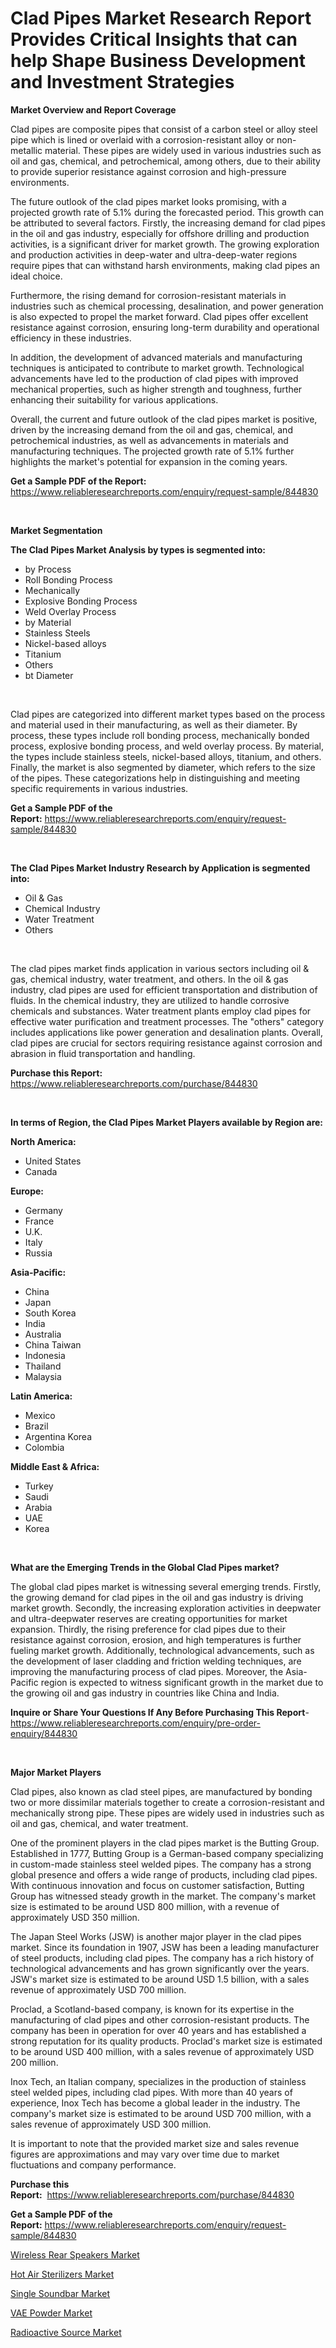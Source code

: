 <p><h1>Clad Pipes Market Research Report Provides Critical Insights that can help Shape Business Development and Investment Strategies</h1></p><p><strong>Market Overview and Report Coverage</strong></p>
<p><p>Clad pipes are composite pipes that consist of a carbon steel or alloy steel pipe which is lined or overlaid with a corrosion-resistant alloy or non-metallic material. These pipes are widely used in various industries such as oil and gas, chemical, and petrochemical, among others, due to their ability to provide superior resistance against corrosion and high-pressure environments.</p><p>The future outlook of the clad pipes market looks promising, with a projected growth rate of 5.1% during the forecasted period. This growth can be attributed to several factors. Firstly, the increasing demand for clad pipes in the oil and gas industry, especially for offshore drilling and production activities, is a significant driver for market growth. The growing exploration and production activities in deep-water and ultra-deep-water regions require pipes that can withstand harsh environments, making clad pipes an ideal choice.</p><p>Furthermore, the rising demand for corrosion-resistant materials in industries such as chemical processing, desalination, and power generation is also expected to propel the market forward. Clad pipes offer excellent resistance against corrosion, ensuring long-term durability and operational efficiency in these industries.</p><p>In addition, the development of advanced materials and manufacturing techniques is anticipated to contribute to market growth. Technological advancements have led to the production of clad pipes with improved mechanical properties, such as higher strength and toughness, further enhancing their suitability for various applications.</p><p>Overall, the current and future outlook of the clad pipes market is positive, driven by the increasing demand from the oil and gas, chemical, and petrochemical industries, as well as advancements in materials and manufacturing techniques. The projected growth rate of 5.1% further highlights the market's potential for expansion in the coming years.</p></p>
<p><strong>Get a Sample PDF of the Report:</strong> <a href="https://www.reliableresearchreports.com/enquiry/request-sample/844830">https://www.reliableresearchreports.com/enquiry/request-sample/844830</a></p>
<p>&nbsp;</p>
<p><strong>Market Segmentation</strong></p>
<p><strong>The Clad Pipes Market Analysis by types is segmented into:</strong></p>
<p><ul><li>by Process</li><li>Roll Bonding Process</li><li>Mechanically</li><li>Explosive Bonding Process</li><li>Weld Overlay Process</li><li>by Material</li><li>Stainless Steels</li><li>Nickel-based alloys</li><li>Titanium</li><li>Others</li><li>bt Diameter</li></ul></p>
<p>&nbsp;</p>
<p><p>Clad pipes are categorized into different market types based on the process and material used in their manufacturing, as well as their diameter. By process, these types include roll bonding process, mechanically bonded process, explosive bonding process, and weld overlay process. By material, the types include stainless steels, nickel-based alloys, titanium, and others. Finally, the market is also segmented by diameter, which refers to the size of the pipes. These categorizations help in distinguishing and meeting specific requirements in various industries.</p></p>
<p><strong>Get a Sample PDF of the Report:</strong>&nbsp;<a href="https://www.reliableresearchreports.com/enquiry/request-sample/844830">https://www.reliableresearchreports.com/enquiry/request-sample/844830</a></p>
<p>&nbsp;</p>
<p><strong>The Clad Pipes Market Industry Research by Application is segmented into:</strong></p>
<p><ul><li>Oil & Gas</li><li>Chemical Industry</li><li>Water Treatment</li><li>Others</li></ul></p>
<p>&nbsp;</p>
<p><p>The clad pipes market finds application in various sectors including oil & gas, chemical industry, water treatment, and others. In the oil & gas industry, clad pipes are used for efficient transportation and distribution of fluids. In the chemical industry, they are utilized to handle corrosive chemicals and substances. Water treatment plants employ clad pipes for effective water purification and treatment processes. The "others" category includes applications like power generation and desalination plants. Overall, clad pipes are crucial for sectors requiring resistance against corrosion and abrasion in fluid transportation and handling.</p></p>
<p><strong>Purchase this Report:</strong>&nbsp; <a href="https://www.reliableresearchreports.com/purchase/844830">https://www.reliableresearchreports.com/purchase/844830</a></p>
<p>&nbsp;</p>
<p><strong>In terms of Region, the Clad Pipes Market Players available by Region are:</strong></p>
<p>
    <p> <strong> North America: </strong>
        <ul>
            <li>United States</li>
            <li>Canada</li>
        </ul>
        </p> 
    <p> <strong> Europe: </strong>
        <ul>
            <li>Germany</li>
            <li>France</li>
            <li>U.K.</li>
            <li>Italy</li>
            <li>Russia</li>
        </ul>
        </p> 
    <p> <strong> Asia-Pacific: </strong>
        <ul>
            <li>China</li>
            <li>Japan</li>
            <li>South Korea</li>
            <li>India</li>
            <li>Australia</li>
            <li>China Taiwan</li>
            <li>Indonesia</li>
            <li>Thailand</li>
            <li>Malaysia</li>
        </ul>
        </p> 
    <p> <strong> Latin America: </strong>
        <ul>
            <li>Mexico</li>
            <li>Brazil</li>
            <li>Argentina Korea</li>
            <li>Colombia</li>
        </ul>
        </p> 
    <p> <strong> Middle East & Africa: </strong>
        <ul>
            <li>Turkey</li>
            <li>Saudi</li>
            <li>Arabia</li>
            <li>UAE</li>
            <li>Korea</li>
        </ul>
    </p>
    </p>
<p>&nbsp;</p>
<p><strong>What are the Emerging Trends in the Global Clad Pipes market?</strong></p>
<p><p>The global clad pipes market is witnessing several emerging trends. Firstly, the growing demand for clad pipes in the oil and gas industry is driving market growth. Secondly, the increasing exploration activities in deepwater and ultra-deepwater reserves are creating opportunities for market expansion. Thirdly, the rising preference for clad pipes due to their resistance against corrosion, erosion, and high temperatures is further fueling market growth. Additionally, technological advancements, such as the development of laser cladding and friction welding techniques, are improving the manufacturing process of clad pipes. Moreover, the Asia-Pacific region is expected to witness significant growth in the market due to the growing oil and gas industry in countries like China and India.</p></p>
<p><strong>Inquire or Share Your Questions If Any Before Purchasing This Report</strong>- <a href="https://www.reliableresearchreports.com/enquiry/pre-order-enquiry/844830">https://www.reliableresearchreports.com/enquiry/pre-order-enquiry/844830</a></p>
<p>&nbsp;</p>
<p><strong>Major Market Players</strong></p>
<p><p>Clad pipes, also known as clad steel pipes, are manufactured by bonding two or more dissimilar materials together to create a corrosion-resistant and mechanically strong pipe. These pipes are widely used in industries such as oil and gas, chemical, and water treatment.</p><p>One of the prominent players in the clad pipes market is the Butting Group. Established in 1777, Butting Group is a German-based company specializing in custom-made stainless steel welded pipes. The company has a strong global presence and offers a wide range of products, including clad pipes. With continuous innovation and focus on customer satisfaction, Butting Group has witnessed steady growth in the market. The company's market size is estimated to be around USD 800 million, with a revenue of approximately USD 350 million.</p><p>The Japan Steel Works (JSW) is another major player in the clad pipes market. Since its foundation in 1907, JSW has been a leading manufacturer of steel products, including clad pipes. The company has a rich history of technological advancements and has grown significantly over the years. JSW's market size is estimated to be around USD 1.5 billion, with a sales revenue of approximately USD 700 million.</p><p>Proclad, a Scotland-based company, is known for its expertise in the manufacturing of clad pipes and other corrosion-resistant products. The company has been in operation for over 40 years and has established a strong reputation for its quality products. Proclad's market size is estimated to be around USD 400 million, with a sales revenue of approximately USD 200 million.</p><p>Inox Tech, an Italian company, specializes in the production of stainless steel welded pipes, including clad pipes. With more than 40 years of experience, Inox Tech has become a global leader in the industry. The company's market size is estimated to be around USD 700 million, with a sales revenue of approximately USD 300 million.</p><p>It is important to note that the provided market size and sales revenue figures are approximations and may vary over time due to market fluctuations and company performance.</p></p>
<p><strong>Purchase this Report:</strong>&nbsp;&nbsp;<a href="https://www.reliableresearchreports.com/purchase/844830">https://www.reliableresearchreports.com/purchase/844830</a></p>
<p></p>
<p><strong>Get a Sample PDF of the Report:</strong>&nbsp;<a href="https://www.reliableresearchreports.com/enquiry/request-sample/844830">https://www.reliableresearchreports.com/enquiry/request-sample/844830</a></p>
<p><p><a href="https://medium.com/@bobbyrobinson56/wireless-rear-speakers-market-trends-and-market-analysis-forecasted-for-period-2023-2030-a6df4f0ff366">Wireless Rear Speakers Market</a></p><p><a href="https://medium.com/@peterm12562/hot-air-sterilizers-market-analysis-its-cagr-market-segmentation-and-global-industry-overview-e285851c6a47">Hot Air Sterilizers Market</a></p><p><a href="https://medium.com/@dennisoliver07/single-soundbar-market-size-market-outlook-and-market-forecast-2023-to-2030-d20b01b969e2">Single Soundbar Market</a></p><p><a href="https://github.com/maliyahmorrow6654/Market-Research-Report-List-1/blob/main/vae-powder-market.md">VAE Powder Market</a></p><p><a href="https://github.com/deliacustodio40/Market-Research-Report-List-1/blob/main/radioactive-source-market.md">Radioactive Source Market</a></p></p>